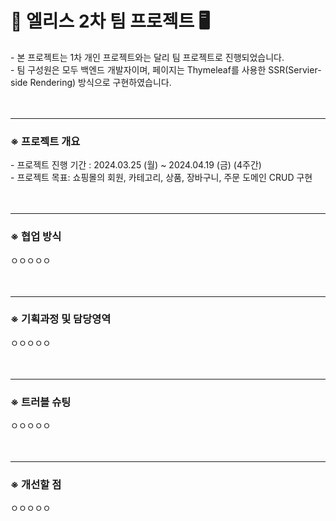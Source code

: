 <h1> 🎀 엘리스 2차 팀 프로젝트 🖥</h1> 
- 본 프로젝트는 1차 개인 프로젝트와는 달리 팀 프로젝트로 진행되었습니다. <br/>
- 팀 구성원은 모두 백엔드 개발자이며, 페이지는 Thymeleaf를 사용한 SSR(Servier-side Rendering) 방식으로 구현하였습니다. <br/>
<br/>
<br/>

---

<h3>※ 프로젝트 개요 </h3>
- 프로젝트 진행 기간 : 2024.03.25 (월) ~ 2024.04.19 (금) (4주간) <br/>
- 프로젝트 목표: 쇼핑몰의 회원, 카테고리, 상품, 장바구니, 주문 도메인 CRUD 구현 <br/>
<br/>
<br/>

---

<h3>※ 협업 방식</h3>
ㅇㅇㅇㅇㅇ <br/>
<br/>
<br/>

---

<h3>※ 기획과정 및 담당영역</h3>
ㅇㅇㅇㅇㅇ <br/>
<br/>
<br/>

---

<h3>※ 트러블 슈팅</h3>
ㅇㅇㅇㅇㅇ <br/>
<br/>
<br/>

---

<h3>※ 개선할 점</h3>
ㅇㅇㅇㅇㅇ <br/>
<br/>
<br/>

